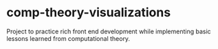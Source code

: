 # comp-theory-visualizations
Project to practice rich front end development while implementing basic lessons learned from computational theory.
